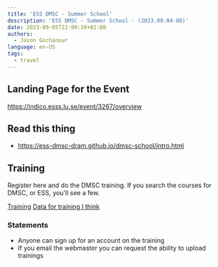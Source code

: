 ```yaml
---
title: 'ESS DMSC - Summer School'
description: 'ESS DMSC - Summer School - (2023.09.04-08)'
date: 2023-09-05T22:09:28+02:00
authors:
  - Jason Gochanour
language: en-US
tags:
  - travel
---
```


## Landing Page for the Event

<https://indico.esss.lu.se/event/3267/overview>

## Read this thing

- <https://ess-dmsc-dram.github.io/dmsc-school/intro.html>

## Training

Register here and do the DMSC training. If you search the courses for DMSC, or ESS, you'll see a few.

[Training](https://e-learning.pan-training.eu/course/view.php?id=135)
[Data for training I think](https://public.esss.dk/groups/scipp/dmsc-summer-school/)

### Statements

- Anyone can sign up for an account on the training
- If you email the webmaster you can request the ability to upload trainings
